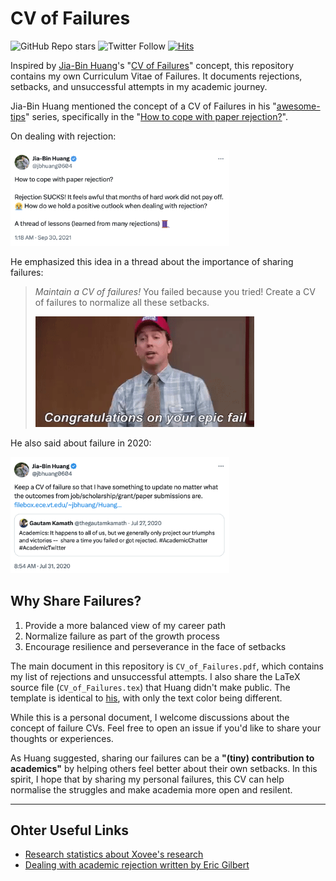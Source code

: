 # CV of Failures
![GitHub Repo stars](https://img.shields.io/github/stars/jeongwhanchoi/CV_of_Failures) ![Twitter Follow](https://img.shields.io/twitter/follow/jeongwhan_choi?style=social) [![Hits](https://hits.seeyoufarm.com/api/count/incr/badge.svg?url=https%3A%2F%2Fgithub.com%2Fjeongwhanchoi%2FCV_of_Failures&count_bg=%233D7CC8&title_bg=%23555555&icon=&icon_color=%23E7E7E7&title=hits&edge_flat=false)](https://hits.seeyoufarm.com)

Inspired by [Jia-Bin Huang](https://jbhuang0604.github.io/)'s "[CV of Failures](https://jbhuang0604.github.io/Huang_CV_Failure.pdf)" concept, this repository contains my own Curriculum Vitae of Failures. It documents rejections, setbacks, and unsuccessful attempts in my academic journey.

Jia-Bin Huang mentioned the concept of a CV of Failures in his "[awesome-tips](https://github.com/jbhuang0604/awesome-tips)" series, specifically in the "[How to cope with paper rejection?](https://x.com/jbhuang0604/status/1443248831102136333)".

On dealing with rejection:

<img src="asset/tweet-Huang-01.png" width="350">

He emphasized this idea in a thread about the importance of sharing failures:
> *Maintain a CV of failures!*
> You failed because you tried! Create a CV of failures to normalize all these setbacks.
>
> <img src="asset/meme.gif" width="350"> 

He also said about failure in 2020:

<img src="asset/tweet-Huang-02.png" width="350">



## Why Share Failures?
1. Provide a more balanced view of my career path
2. Normalize failure as part of the growth process
3. Encourage resilience and perseverance in the face of setbacks

The main document in this repository is `CV_of_Failures.pdf`, which contains my list of rejections and unsuccessful attempts. I also share the LaTeX source file (`CV_of_Failures.tex`) that Huang didn't make public. The template is identical to [his](https://jbhuang0604.github.io/Huang_CV_Failure.pdf), with only the text color being different.

While this is a personal document, I welcome discussions about the concept of failure CVs. Feel free to open an issue if you'd like to share your thoughts or experiences.

As Huang suggested, sharing our failures can be a **"(tiny) contribution to academics"** by helping others feel better about their own setbacks. In this spirit, I hope that by sharing my personal failures, this CV can help normalise the struggles and make academia more open and resilent.

---

## Ohter Useful Links
- [Research statistics about Xovee's research](https://www.xoveexu.com/stats#)
- [Dealing with academic rejection written by Eric Gilbert](http://eegilbert.org/posts/rejection/)
